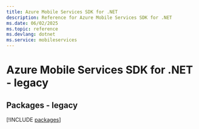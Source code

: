 ```yaml
---
title: Azure Mobile Services SDK for .NET
description: Reference for Azure Mobile Services SDK for .NET
ms.date: 06/02/2025
ms.topic: reference
ms.devlang: dotnet
ms.service: mobileservices
---
```

# Azure Mobile Services SDK for .NET - legacy
## Packages - legacy
[!INCLUDE [packages](mobile-services-index.md)]